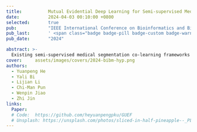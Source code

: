 ```yaml
---
title:          Mutual Evidential Deep Learning for Semi-supervised Medical Image Segmentation
date:           2024-04-03 00:10:00 +0800
selected:       true
pub:            "IEEE International Conference on Bioinformatics and Biomedicine 2024 (IEEE BIBM 2024)"
pub_last:       ' <span class="badge badge-pill badge-custom badge-warning">CCF B</span>'
pub_date:       "2024"

abstract: >-
  Existing semi-supervised medical segmentation co-learning frameworks have realized that model performance can be diminished by the biases in model recognition caused by low-quality pseudo-labels. Due to the averaging nature of their pseudo-label integration strategy, they fail to explore the reliability of pseudo-labels from different sources. In this paper, we propose a mutual evidential deep learning (MEDL) framework that offers a potentially viable solution for pseudo-label generation in semi-supervised learning from two perspectives. First, we introduce networks with different architectures to generate complementary evidence for unlabeled samples and adopt an improved class-aware evidential fusion to guide the confident synthesis of evidential predictions sourced from diverse architectural networks. Second, utilizing the uncertainty in the fused evidence, we design an asymptotic Fisher information-based evidential learning strategy. This strategy enables the model to initially focus on unlabeled samples with more reliable pseudo-labels, gradually shifting attention to samples with lower-quality pseudo-labels while avoiding over-penalization of mislabeled classes in high data uncertainty samples. Additionally, for labeled data, we continue to adopt an uncertainty-driven asymptotic learning strategy, gradually guiding the model to focus on challenging voxels. Extensive experiments on five mainstream datasets have demonstrated that MEDL achieves state-of-the-art performance.
cover:     assets/images/covers/2024-bibm-hyp.png 
authors:    
  - Yuanpeng He
  - Yali Bi
  - Lijian Li
  - Chi-Man Pun
  - Wenpin Jiao
  - Zhi Jin
links:
  Paper: 
  # Code:  https://github.com/heyuanpengpku/GUEF
  # Unsplash: https://unsplash.com/photos/sliced-in-half-pineapple--_PLJZmHZzk
---
```

